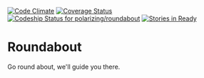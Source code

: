 [![Code Climate](https://codeclimate.com/github/polarizing/roundabout/badges/gpa.svg)](https://codeclimate.com/github/polarizing/roundabout)
[![Coverage Status](https://coveralls.io/repos/github/polarizing/roundabout/badge.svg?branch=master)](https://coveralls.io/github/polarizing/roundabout?branch=master)
[ ![Codeship Status for polarizing/roundabout](https://codeship.com/projects/54b27160-3731-0134-75ba-02b643534a44/status?branch=master)](https://codeship.com/projects/165759)
[![Stories in Ready](https://badge.waffle.io/polarizing/roundabout.png?label=ready&title=Ready)](https://waffle.io/polarizing/roundabout)
# Roundabout
Go round about, we'll guide you there.
